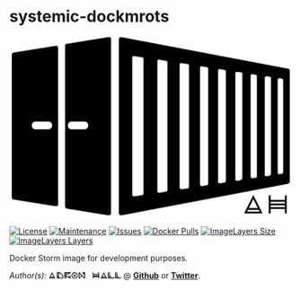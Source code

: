 # systemic-dockmrots

[![Container Logo](https://github.com/Adron/systemic-dockmrots/blob/master/Logo.png)]()

[![License](https://img.shields.io/github/license/Adron/systemic-dockmrots.svg?style=flat-square)](https://github.com/Adron/systemic-dockmrots/blob/master/LICENSE)
[![Maintenance](https://img.shields.io/maintenance/yes/2016.svg?style=flat-square)](#)
[![Issues](https://img.shields.io/github/issues/adron/systemic-dockmrots.svg?style=flat-square)](https://github.com/Adron/systemic-dockmrots/issues)
[![Docker Pulls](https://img.shields.io/docker/pulls/adron/systemic-dockmrots.svg?style=flat-square)](https://hub.docker.com/r/adron/dockmrots/)
[![ImageLayers Size](https://img.shields.io/imagelayers/image-size/_/adron/systemic-dockmrots.svg?style=flat-square)](https://hub.docker.com/r/adron/dockmrots/)
[![ImageLayers Layers](https://img.shields.io/imagelayers/layers/_/adron/systemic-dockmrots.svg?style=flat-square)](https://hub.docker.com/r/adron/dockmrots/)

Docker Storm image for development purposes.

*Author(s):* [![Adron Hall](https://github.com/Adron/systemic-dockmrots/blob/master/AdronHall.png)](http://compositecode.com) @ **[Github](https://www.github.com/adron)** or **[Twitter](https://twitter.com/adron)**.
